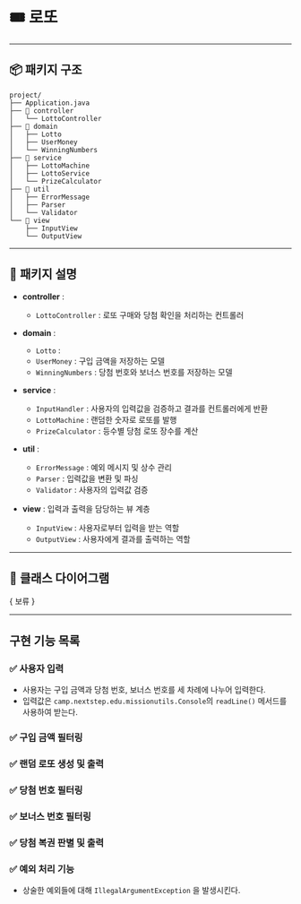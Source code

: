 # 🎟️️ 로또

---

## 📦 패키지 구조

```
project/
├── Application.java
├── 📁 controller
│   └── LottoController
├── 📁 domain
│   ├── Lotto
│   ├── UserMoney
│   └── WinningNumbers
├── 📁 service
│   ├── LottoMachine
│   ├── LottoService
│   └── PrizeCalculator
├── 📁 util
│   ├── ErrorMessage
│   ├── Parser
│   └── Validator
└── 📁 view
    ├── InputView
    └── OutputView
```

---

## 📁 패키지 설명

- **controller** :
    - ```LottoController``` : 로또 구매와 당첨 확인을 처리하는 컨트롤러


- **domain** :
    - ```Lotto``` : 
    - ```UserMoney``` : 구입 금액을 저장하는 모델 
    - ```WinningNumbers``` : 당첨 번호와 보너스 번호를 저장하는 모델


- **service** :
  - ```InputHandler``` : 사용자의 입력값을 검증하고 결과를 컨트롤러에게 반환
  - ```LottoMachine``` : 랜덤한 숫자로 로또를 발행
  - ```PrizeCalculator``` : 등수별 당첨 로또 장수를 계산


- **util** : 
  - ```ErrorMessage``` : 예외 메시지 및 상수 관리
  - ```Parser``` : 입력값을 변환 및 파싱
  - ```Validator``` : 사용자의 입력값 검증


- **view** : 입력과 출력을 담당하는 뷰 계층
  - ```InputView``` : 사용자로부터 입력을 받는 역할
  - ```OutputView``` : 사용자에게 결과를 출력하는 역할

---

## 💭 클래스 다이어그램

{ 보류 }

---

## 구현 기능 목록

### ✅ 사용자 입력
- 사용자는 구입 금액과 당첨 번호, 보너스 번호를 세 차례에 나누어 입력한다.
- 입력값은 ```camp.nextstep.edu.missionutils.Console```의 ```readLine()```  메서드를 사용하여 받는다.

### ✅ 구입 금액 필터링

### ✅ 랜덤 로또 생성 및 출력

### ✅ 당첨 번호 필터링

### ✅ 보너스 번호 필터링

### ✅ 당첨 복권 판별 및 출력

### ✅ 예외 처리 기능
- 상술한 예외들에 대해 ```IllegalArgumentException``` 을 발생시킨다.
